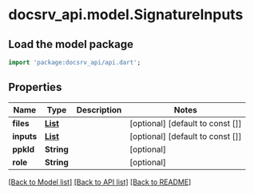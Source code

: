 # docsrv_api.model.SignatureInputs

## Load the model package
```dart
import 'package:docsrv_api/api.dart';
```

## Properties
Name | Type | Description | Notes
------------ | ------------- | ------------- | -------------
**files** | [**List<FileData>**](FileData.md) |  | [optional] [default to const []]
**inputs** | [**List<WorkflowInputResult>**](WorkflowInputResult.md) |  | [optional] [default to const []]
**ppkId** | **String** |  | [optional] 
**role** | **String** |  | [optional] 

[[Back to Model list]](../README.md#documentation-for-models) [[Back to API list]](../README.md#documentation-for-api-endpoints) [[Back to README]](../README.md)



